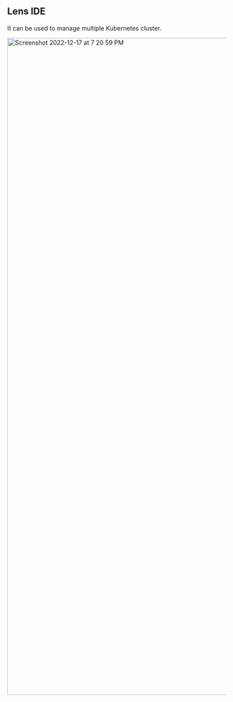 ## Lens IDE
    
It can be used to manage multiple Kubernetes cluster.

<img width="1512" alt="Screenshot 2022-12-17 at 7 20 59 PM" src="https://user-images.githubusercontent.com/51878265/208245273-c16f10ad-0833-4957-bcf7-bf9a431cea67.png">
